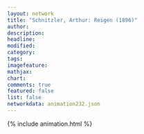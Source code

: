 ```yaml
---
layout: network
title: "Schnitzler, Arthur: Reigen (1896)"
author:
description:
headline:
modified:
category:
tags:
imagefeature: 
mathjax: 
chart: 
comments: true
featured: false
list: false
networkdata: animation232.json
---
```

{% include animation.html %}
